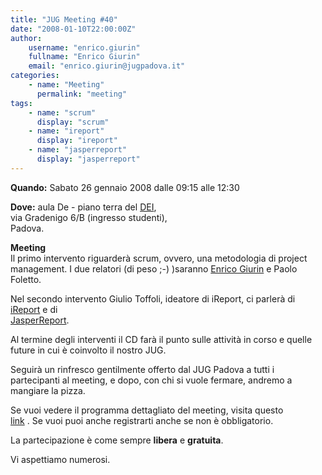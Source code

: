 ```yaml
---
title: "JUG Meeting #40"
date: "2008-01-10T22:00:00Z"
author:
    username: "enrico.giurin"
    fullname: "Enrico Giurin"
    email: "enrico.giurin@jugpadova.it"
categories:
    - name: "Meeting"
      permalink: "meeting"
tags:
    - name: "scrum"
      display: "scrum"
    - name: "ireport"
      display: "ireport"
    - name: "jasperreport"
      display: "jasperreport"
---
```


**Quando:** Sabato 26 gennaio 2008 dalle 09:15 alle 12:30

**Dove:** aula De - piano terra del [DEI](http://www.dei.unipd.it),\
via Gradenigo 6/B (ingresso studenti),\
Padova.

**Meeting**\
Il primo intervento riguarderà scrum, ovvero, una metodologia di project
management. I due relatori (di peso ;-) )saranno
<a href="http://enricogi.blogspot.com/">Enrico Giurin</a> e Paolo
Foletto.

Nel secondo intervento Giulio Toffoli, ideatore di iReport, ci parlerà
di\
<a href="http://ireport.sf.net/iReport">iReport</a> e di\
<a href="http://www.jasperforge.org/">JasperReport</a>.

Al termine degli interventi il CD farà il punto sulle attività in corso
e quelle future in cui è coinvolto il nostro JUG.

Seguirà un rinfresco gentilmente offerto dal JUG Padova a tutti i
partecipanti al meeting, e dopo, con chi si vuole fermare, andremo a
mangiare la pizza.

Se vuoi vedere il programma dettagliato del meeting, visita questo\
<a href="http://www.jugevents.org/jugevents/event/show.html?id=1078">link</a>
. Se vuoi puoi anche registrarti anche se non è obbligatorio.

La partecipazione è come sempre **libera** e **gratuita**.

Vi aspettiamo numerosi.

